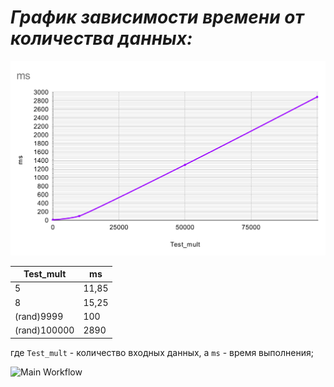 # *График зависимости времени от количества данных:*
![Сделано при помощи диаграммы в Excel](https://github.com/annnalize/pr2/blob/master/img.png)

|Test_mult     |ms     |
|--------------|-------|
|5             |11,85  |
|8             |15,25  |
|(rand)9999    |100    |
|(rand)100000  |2890   |,

где `Test_mult` - количество входных данных, а `ms` - время выполнения;

![Main Workflow](https://github.com/annnalize/pr2/actions/workflows/checker.yml/badge.svg)
